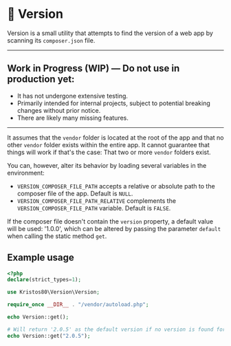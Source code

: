 # 🚀 Version

Version is a small utility that attempts to find the version of a web app by scanning its `composer.json` file.

---

## Work in Progress (WIP) — Do not use in production yet: ##

- It has not undergone extensive testing.
- Primarily intended for internal projects, subject to potential breaking changes without prior notice.
- There are likely many missing features.

---

It assumes that the `vendor` folder is located at the root of the app and that no other `vendor` folder exists within the entire app. It cannot guarantee that things will work if that's the case: That two or more `vendor` folders exist.

You can, however, alter its behavior by loading several variables in the environment:

- `VERSION_COMPOSER_FILE_PATH` accepts a relative or absolute path to the composer file of the app. Default is `NULL`.
- `VERSION_COMPOSER_FILE_PATH_RELATIVE` complements the `VERSION_COMPOSER_FILE_PATH` variable. Default is `FALSE`.

If the composer file doesn't contain the `version` property, a default value will be used: '1.0.0', which can be altered by passing the parameter `default` when calling the static method `get`.

## Example usage
```php
<?php
declare(strict_types=1);

use Kristos80\Version\Version;

require_once __DIR__ . "/vendor/autoload.php";

echo Version::get();

# Will return '2.0.5' as the default version if no version is found for any reason
echo Version::get("2.0.5");
```
